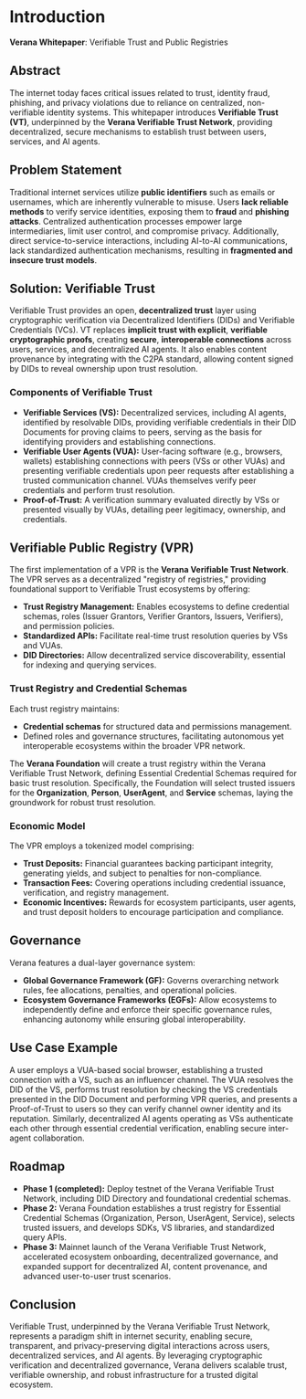 # Introduction

**Verana Whitepaper**: Verifiable Trust and Public Registries

## Abstract

The internet today faces critical issues related to trust, identity fraud, phishing, and privacy violations due to reliance on centralized, non-verifiable identity systems. This whitepaper introduces **Verifiable Trust (VT)**, underpinned by the **Verana Verifiable Trust Network**, providing decentralized, secure mechanisms to establish trust between users, services, and AI agents.

## Problem Statement

Traditional internet services utilize **public identifiers** such as emails or usernames, which are inherently vulnerable to misuse. Users **lack reliable methods** to verify service identities, exposing them to **fraud** and **phishing attacks**. Centralized authentication processes empower large intermediaries, limit user control, and compromise privacy. Additionally, direct service-to-service interactions, including AI-to-AI communications, lack standardized authentication mechanisms, resulting in **fragmented and insecure trust models**.

## Solution: Verifiable Trust

Verifiable Trust provides an open, **decentralized trust** layer using cryptographic verification via Decentralized Identifiers (DIDs) and Verifiable Credentials (VCs). VT replaces **implicit trust with explicit**, **verifiable cryptographic proofs**, creating **secure**, **interoperable connections** across users, services, and decentralized AI agents. It also enables content provenance by integrating with the C2PA standard, allowing content signed by DIDs to reveal ownership upon trust resolution.

### Components of Verifiable Trust

- **Verifiable Services (VS):** Decentralized services, including AI agents, identified by resolvable DIDs, providing verifiable credentials in their DID Documents for proving claims to peers, serving as the basis for identifying providers and establishing connections.
- **Verifiable User Agents (VUA):** User-facing software (e.g., browsers, wallets) establishing connections with peers (VSs or other VUAs) and presenting verifiable credentials upon peer requests after establishing a trusted communication channel. VUAs themselves verify peer credentials and perform trust resolution.
- **Proof-of-Trust:** A verification summary evaluated directly by VSs or presented visually by VUAs, detailing peer legitimacy, ownership, and credentials.

## Verifiable Public Registry (VPR)

The first implementation of a VPR is the **Verana Verifiable Trust Network**. The VPR serves as a decentralized "registry of registries," providing foundational support to Verifiable Trust ecosystems by offering:

- **Trust Registry Management:** Enables ecosystems to define credential schemas, roles (Issuer Grantors, Verifier Grantors, Issuers, Verifiers), and permission policies.
- **Standardized APIs:** Facilitate real-time trust resolution queries by VSs and VUAs.
- **DID Directories:** Allow decentralized service discoverability, essential for indexing and querying services.

### Trust Registry and Credential Schemas

Each trust registry maintains:

- **Credential schemas** for structured data and permissions management.
- Defined roles and governance structures, facilitating autonomous yet interoperable ecosystems within the broader VPR network.

The **Verana Foundation** will create a trust registry within the Verana Verifiable Trust Network, defining Essential Credential Schemas required for basic trust resolution. Specifically, the Foundation will select trusted issuers for the **Organization**, **Person**, **UserAgent**, and **Service** schemas, laying the groundwork for robust trust resolution.

### Economic Model

The VPR employs a tokenized model comprising:

- **Trust Deposits:** Financial guarantees backing participant integrity, generating yields, and subject to penalties for non-compliance.
- **Transaction Fees:** Covering operations including credential issuance, verification, and registry management.
- **Economic Incentives:** Rewards for ecosystem participants, user agents, and trust deposit holders to encourage participation and compliance.

## Governance

Verana features a dual-layer governance system:

- **Global Governance Framework (GF):** Governs overarching network rules, fee allocations, penalties, and operational policies.
- **Ecosystem Governance Frameworks (EGFs):** Allow ecosystems to independently define and enforce their specific governance rules, enhancing autonomy while ensuring global interoperability.

## Use Case Example

A user employs a VUA-based social browser, establishing a trusted connection with a VS, such as an influencer channel. The VUA resolves the DID of the VS, performs trust resolution by checking the VS credentials presented in the DID Document and performing VPR queries, and presents a Proof-of-Trust to users so they can verify channel owner identity and its reputation. Similarly, decentralized AI agents operating as VSs authenticate each other through essential credential verification, enabling secure inter-agent collaboration.

## Roadmap

- **Phase 1 (completed):** Deploy testnet of the Verana Verifiable Trust Network, including DID Directory and foundational credential schemas.
- **Phase 2:** Verana Foundation establishes a trust registry for Essential Credential Schemas (Organization, Person, UserAgent, Service), selects trusted issuers, and develops SDKs, VS libraries, and standardized query APIs.
- **Phase 3:** Mainnet launch of the Verana Verifiable Trust Network, accelerated ecosystem onboarding, decentralized governance, and expanded support for decentralized AI, content provenance, and advanced user-to-user trust scenarios.

## Conclusion

Verifiable Trust, underpinned by the Verana Verifiable Trust Network, represents a paradigm shift in internet security, enabling secure, transparent, and privacy-preserving digital interactions across users, decentralized services, and AI agents. By leveraging cryptographic verification and decentralized governance, Verana delivers scalable trust, verifiable ownership, and robust infrastructure for a trusted digital ecosystem.